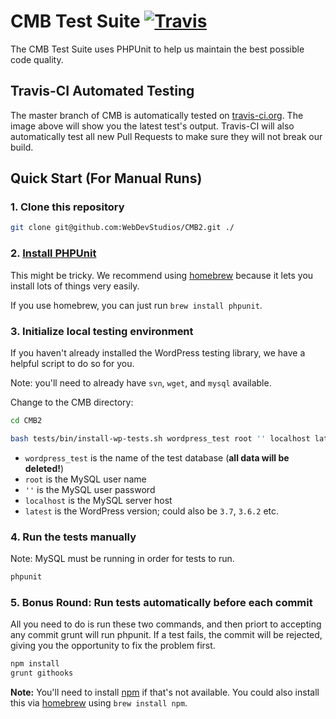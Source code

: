 # CMB Test Suite [![Travis](http://img.shields.io/travis/WebDevStudios/CMB2.svg?style=flat)]()

The CMB Test Suite uses PHPUnit to help us maintain the best possible code quality.

Travis-CI Automated Testing
-----------------------------

The master branch of CMB is automatically tested on [travis-ci.org](http://travis-ci.org). The image above will show you the latest test's output. Travis-CI will also automatically test all new Pull Requests to make sure they will not break our build.

Quick Start (For Manual Runs)
-----------------------------

### 1. Clone this repository
```bash
git clone git@github.com:WebDevStudios/CMB2.git ./
```

### 2. [Install PHPUnit](https://github.com/sebastianbergmann/phpunit#installation)
This might be tricky. We recommend using [homebrew](http://brew.sh/) because it lets you install lots of things very easily.

If you use homebrew, you can just run `brew install phpunit`.

### 3. Initialize local testing environment
If you haven't already installed the WordPress testing library, we have a helpful script to do so for you.

Note: you'll need to already have `svn`, `wget`, and `mysql` available.

Change to the CMB directory:
```bash
cd CMB2
```

```bash
bash tests/bin/install-wp-tests.sh wordpress_test root '' localhost latest
```
* `wordpress_test` is the name of the test database (**all data will be deleted!**)
* `root` is the MySQL user name
* `''` is the MySQL user password
* `localhost` is the MySQL server host
* `latest` is the WordPress version; could also be `3.7`, `3.6.2` etc.

### 4. Run the tests manually
Note: MySQL must be running in order for tests to run.
```bash
phpunit
```

### 5. Bonus Round: Run tests automatically before each commit
All you need to do is run these two commands, and then priort to accepting any commit grunt will run phpunit.
If a test fails, the commit will be rejected, giving you the opportunity to fix the problem first.

```bash
npm install
grunt githooks
```
**Note:** You'll need to install [npm](https://www.npmjs.org/) if that's not available. You could also install this via [homebrew](http://brew.sh/) using `brew install npm`.
